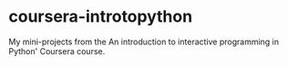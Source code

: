 coursera-introtopython
======================

My mini-projects from the An introduction to interactive programming in Python' Coursera course.